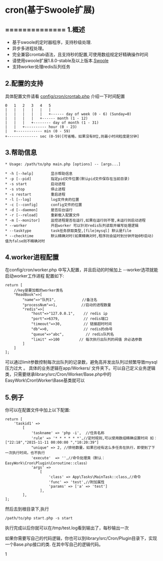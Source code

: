 # cron(基于Swoole扩展)
==============
1.概述
--------------
+ 基于swoole的定时器程序，支持秒级处理.
+ 异步多进程处理。
+ 完全兼容crontab语法，且支持秒的配置,可使用数组规定好精确操作时间
+ 请使用swoole扩展1.8.0-stable及以上版本.[Swoole](https://github.com/swoole/swoole-src)
+ 支持worker处理redis队列任务


2.配置的支持
--------------
具体配置文件请看 [config/cron/crontab.php](https://github.com/vzina/cron/blob/master/src/config/crontab.php)
介绍一下时间配置

    0   1   2   3   4   5
    |   |   |   |   |   |
    |   |   |   |   |   +------ day of week (0 - 6) (Sunday=0)
    |   |   |   |   +------ month (1 - 12)
    |   |   |   +-------- day of month (1 - 31)
    |   |   +---------- hour (0 - 23)
    |   +------------ min (0 - 59)
    +-------------- sec (0-59)[可省略，如果没有0位,则最小时间粒度是分钟]
3.帮助信息
----------
    * Usage: /path/to/php main.php [options] -- [args...]

    * -h [--help]        显示帮助信息
    * -p [--pid]         指定pid文件位置(默认pid文件保存在当前目录)
    * -s start           启动进程
    * -s stop            停止进程
    * -s restart         重启进程
    * -l [--log]         log文件夹的位置
    * -c [--config]      config文件的位置
    * -d [--daemon]      是否后台运行
    * -r [--reload]      重新载入配置文件
    * -m [--monitor]     监控进程是否在运行,如果在运行则不管,未运行则启动进程
    * --worker           开启worker 可以针对redis队列读取并编写处理逻辑
    * --tasktype         task任务获取类型,[file|mysql] 默认是file
    * --checktime        默认精确对时(如果精确对时,程序则会延时到分钟开始0秒启动) 值为false则不精确对时


4.worker进程配置
-----------------
在config/cron/worker.php 中写入配置，并且启动的时候加上 --worker选项就能启动worker工作进程
配置如下:

    return [
        //key是要加载的worker类名
        "ReadBook"=>[
            "name"=>"队列1",            //备注名
            "processNum"=>1,           //启动的进程数量
            "redis"=>[
                "host"=>"127.0.0.1",    // redis ip
                "port"=>6379,           // redis端口
                "timeout"=>30,          // 链接超时时间
                "db"=>0,                // redis的db号
                "queue"=>"abc",          // redis队列名
                "limit" =>100         // 每次执行出队列的阀值 非必选参数
            ]
        ]
    ];
可以通过limit参数控制每次出队列的记录数，避免高并发出队列过频繁导致mysql压力过大 。
具体的业务逻辑在app/Workers/ 文件夹下。可以自己定义业务逻辑类，只需要继承library/src/Cron/Worker/Base.php中的EasyWork\Cron\Worker\Base基类就可以


5.例子
-----------
你可以在配置文件中加上以下配置:

    return [
        'taskid1' =>
            [
                'taskname' => 'php -i',  //任务名称
                'rule' => '* * * * * *',//定时规则,可以使用数组精确设置时间 如：["22:18","2015-11-11 00:00:00 ","10:20:39"]
                "unique" => 2, //排他数量，如果已经有这么多任务在执行，即使到了下一次执行时间，也不执行
                'execute'  => '',//命令处理类（默认：EasyWork\Cron\Plugin\Coroutine::class）
                'args' =>
                    [
                        'class' => App\Tasks\MainTask::class,//命令
                        'func' => 'test',//附加属性
                        'params' => ['a' => 'test']
                    ],
            ],
    ];
然后去到根目录下,执行

    /path/to/php start.php -s start

执行完成以后你就可以在/tmp/test.log看到输出了，每秒输出一次

如果你需要写自己的代码逻辑，你也可以到library/src/Cron/Plugin目录下，实现一个Base.php接口的类.
在其中写自己的逻辑代码。







1
